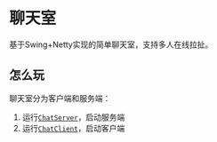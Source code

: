 # 聊天室

基于Swing+Netty实现的简单聊天室，支持多人在线拉扯。

## 怎么玩

聊天室分为客户端和服务端：

1. 运行[`ChatServer`](chat-server/src/main/java/redcoder/chat/server/ChatServer.java)，启动服务端
2. 运行[`ChatClient`](chat-client/src/main/java/redcoder/chat/client/ChatClient.java)，启动客户端